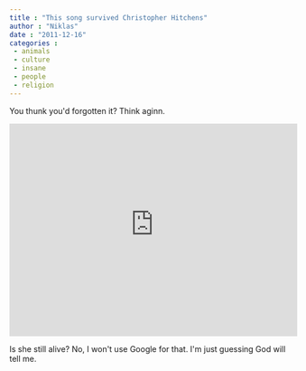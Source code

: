 ```yaml
---
title : "This song survived Christopher Hitchens"
author : "Niklas"
date : "2011-12-16"
categories : 
 - animals
 - culture
 - insane
 - people
 - religion
---
```


You thunk you'd forgotten it? Think aginn.

<iframe width="510" height="376" src="https://www.youtube-nocookie.com/embed/B4CRkpBGQzU?rel=0" frameborder="0" allowfullscreen></iframe>

Is she still alive? No, I won't use Google for that. I'm just guessing God will tell me.
